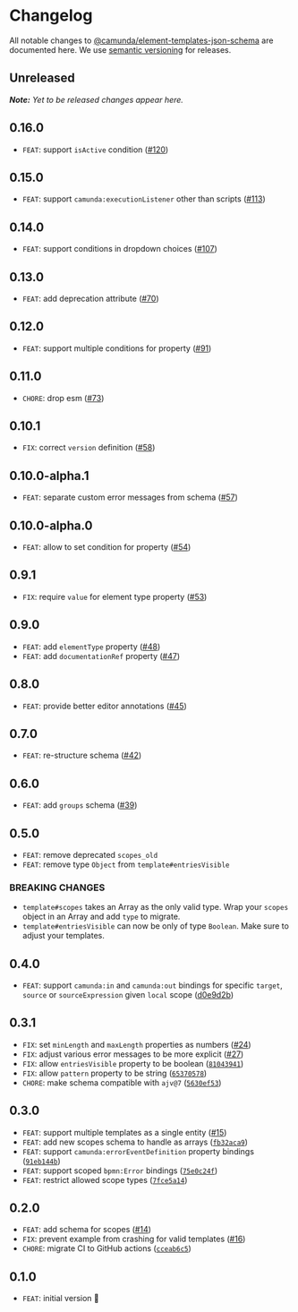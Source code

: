 # Changelog

All notable changes to [@camunda/element-templates-json-schema](https://github.com/camunda/element-templates-json-schema/packages/element-templates-json-schema) are documented here. We use [semantic versioning](http://semver.org/) for releases.

## Unreleased

___Note:__ Yet to be released changes appear here._

## 0.16.0

* `FEAT`: support `isActive` condition ([#120](https://github.com/camunda/element-templates-json-schema/pull/120))

## 0.15.0

* `FEAT`: support `camunda:executionListener` other than scripts ([#113](https://github.com/camunda/element-templates-json-schema/pull/113))

## 0.14.0

* `FEAT`: support conditions in dropdown choices ([#107](https://github.com/camunda/element-templates-json-schema/pull/107))

## 0.13.0

* `FEAT`: add deprecation attribute ([#70](https://github.com/camunda/element-templates-json-schema/issues/70))

## 0.12.0

* `FEAT`: support multiple conditions for property ([#91](https://github.com/camunda/element-templates-json-schema/issues/91))

## 0.11.0

* `CHORE`: drop esm ([#73](https://github.com/camunda/element-templates-json-schema/pull/73))

## 0.10.1

* `FIX`: correct `version` definition ([#58](https://github.com/camunda/element-templates-json-schema/issues/58))

## 0.10.0-alpha.1

* `FEAT`: separate custom error messages from schema ([#57](https://github.com/camunda/element-templates-json-schema/pull/57))

## 0.10.0-alpha.0

* `FEAT`: allow to set condition for property ([#54](https://github.com/camunda/element-templates-json-schema/issues/54))

## 0.9.1

* `FIX`: require `value` for element type property ([#53](https://github.com/camunda/element-templates-json-schema/pull/53))

## 0.9.0

* `FEAT`: add `elementType` property ([#48](https://github.com/camunda/element-templates-json-schema/pull/48))
* `FEAT`: add `documentationRef` property ([#47](https://github.com/camunda/element-templates-json-schema/pull/47))

## 0.8.0

* `FEAT`: provide better editor annotations ([#45](https://github.com/camunda/element-templates-json-schema/pull/45))

## 0.7.0

* `FEAT`: re-structure schema ([#42](https://github.com/camunda/element-templates-json-schema/pull/41))

## 0.6.0

* `FEAT`: add `groups` schema ([#39](https://github.com/camunda/element-templates-json-schema/pull/39))

## 0.5.0

* `FEAT`: remove deprecated `scopes_old`
* `FEAT`: remove type `Object` from `template#entriesVisible`

### BREAKING CHANGES

* `template#scopes` takes an Array as the only valid type. Wrap your `scopes` object in an Array and add `type` to migrate.
* `template#entriesVisible` can now be only of type `Boolean`. Make sure to adjust your templates.

## 0.4.0

* `FEAT`: support `camunda:in` and `camunda:out` bindings for specific `target`, `source` or `sourceExpression` given `local` scope ([d0e9d2b](https://github.com/camunda/element-templates-json-schema/commit/d0e9d2b5d75a9f36366125b08065db26ec409fa9))

## 0.3.1

* `FIX`: set `minLength` and `maxLength` properties as numbers ([#24](https://github.com/camunda/element-templates-json-schema/issues/24))
* `FIX`: adjust various error messages to be more explicit ([#27](https://github.com/camunda/element-templates-json-schema/pull/27))
* `FIX`: allow `entriesVisible` property to be boolean ([`81043941`](https://github.com/camunda/element-templates-json-schema/commit/81043941441b7e682b09ca99aabedadfba8f622f))
* `FIX`: allow `pattern` property to be string ([`65370578`](https://github.com/camunda/element-templates-json-schema/commit/653705786c4b7499a1aa15c3e6463815f8744fa2))
* `CHORE`: make schema compatible with `ajv@7` ([`5630ef53`](https://github.com/camunda/element-templates-json-schema/commit/5630ef5362857667adbdd43ab3fa15cd5d648406))

## 0.3.0

* `FEAT`: support multiple templates as a single entity ([#15](https://github.com/camunda/element-templates-json-schema/issues/15))
* `FEAT`: add new scopes schema to handle as arrays ([`fb32aca9`](https://github.com/camunda/element-templates-json-schema/commit/fb32aca9c43e901ffdc67a2cfecc37afaad685fe))
* `FEAT`: support `camunda:errorEventDefinition` property bindings ([`91eb144b`](https://github.com/camunda/element-templates-json-schema/commit/91eb144b832de5ba8b6de276e0214ec518d32196))
* `FEAT`: support scoped `bpmn:Error` bindings ([`75e0c24f`](https://github.com/camunda/element-templates-json-schema/commit/75e0c24f3712376bda51cd73b749341ca9629b56))
* `FEAT`: restrict allowed scope types ([`7fce5a14`](https://github.com/camunda/element-templates-json-schema/commit/7fce5a143a442f2ef9c116e2500e39717781a217))

## 0.2.0

* `FEAT`: add schema for scopes ([#14](https://github.com/camunda/element-templates-json-schema/issues/14))
* `FIX`: prevent example from crashing for valid templates ([#16](https://github.com/camunda/element-templates-json-schema/issues/16))
* `CHORE`: migrate CI to GitHub actions ([`cceab6c5`](https://github.com/camunda/element-templates-json-schema/commit/cceab6c5f7316f3749e6c0d40e52805420668b93))

## 0.1.0

* `FEAT`: initial version :tada:
